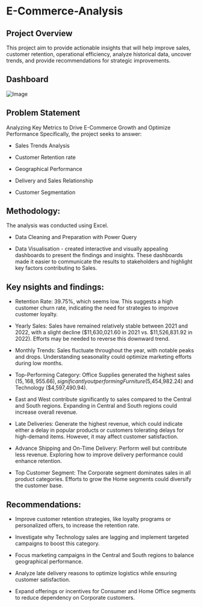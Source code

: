 # E-Commerce-Analysis

## Project Overview
This project aim to provide actionable insights that will help improve sales, customer retention, operational efficiency, analyze historical data, uncover trends, and provide recommendations for strategic improvements.
## Dashboard
![Image](![Picture2](https://github.com/user-attachments/assets/a3093672-7ea2-4ed4-a4d2-2912b3afca90))

## Problem Statement
Analyzing Key Metrics to Drive E-Commerce Growth and Optimize Performance Specifically, the project seeks to answer:
- Sales Trends Analysis
  
- Customer Retention rate 
- Geographical Performance
- Delivery and Sales Relationship
- Customer Segmentation


## Methodology:
The analysis was conducted using Excel.

- Data Cleaning and Preparation with Power Query

- Data Visualisation - created interactive and visually appealing dashboards to present the findings and insights. These dashboards made it easier to communicate the results to stakeholders and highlight key factors contributing to Sales.

## Key nsights and findings:
- Retention Rate: 39.75%, which seems low. This suggests a high customer churn rate, indicating the need for strategies to improve customer loyalty.

- Yearly Sales: Sales have remained relatively stable between 2021 and 2022, with a slight decline ($11,630,021.60 in 2021 vs. $11,526,831.92 in 2022). Efforts may be needed to reverse this downward trend.

- Monthly Trends: Sales fluctuate throughout the year, with notable peaks and drops. Understanding seasonality could optimize marketing efforts during low months.

- Top-Performing Category: Office Supplies generated the highest sales ($15,168,955.66), significantly outperforming Furniture ($5,454,982.24) and Technology ($4,597,490.94).

- East and West contribute significantly to sales compared to the Central and South regions. Expanding in Central and South regions could increase overall revenue.

- Late Deliveries: Generate the highest revenue, which could indicate either a delay in popular products or customers tolerating delays for high-demand items. However, it may affect customer satisfaction.

- Advance Shipping and On-Time Delivery: Perform well but contribute less revenue. Exploring how to improve delivery performance could enhance retention.

- Top Customer Segment: The Corporate segment dominates sales in all product categories. Efforts to grow the Home segments could diversify the customer base.

## Recommendations:
- Improve customer retention strategies, like loyalty programs or personalized offers, to increase the retention rate.

- Investigate why Technology sales are lagging and implement targeted campaigns to boost this category.

- Focus marketing campaigns in the Central and South regions to balance geographical performance.

- Analyze late delivery reasons to optimize logistics while ensuring customer satisfaction.

- Expand offerings or incentives for Consumer and Home Office segments to reduce dependency on Corporate customers.
